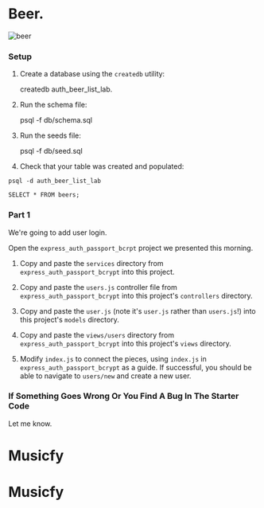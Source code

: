 # Beer.

![beer](http://i.imgur.com/EDTZyFL.jpg)

### Setup

1. Create a database using the `createdb` utility:

    createdb auth_beer_list_lab.

1. Run the schema file:

    psql -f db/schema.sql

1. Run the seeds file:

    psql -f db/seed.sql

1. Check that your table was created and populated:

`psql -d auth_beer_list_lab`

`SELECT * FROM beers;`

### Part 1

We're going to add user login.

Open the `express_auth_passport_bcrpt` project we presented this morning.

1. Copy and paste the `services` directory from `express_auth_passport_bcrypt` into this project.

1. Copy and paste the `users.js` controller file from `express_auth_passport_bcrypt` into this project's `controllers` directory.

1. Copy and paste the `user.js` (note it's `user.js` rather than `users.js`!) into this project's `models` directory.

1. Copy and paste the `views/users` directory from `express_auth_passport_bcrypt` into this project's `views` directory.

1. Modify `index.js` to connect the pieces, using `index.js` in `express_auth_passport_bcrypt` as a guide. If successful, you should be able to navigate to `users/new` and create a new user.

### If Something Goes Wrong Or You Find A Bug In The Starter Code

Let me know.
# Musicfy
# Musicfy
